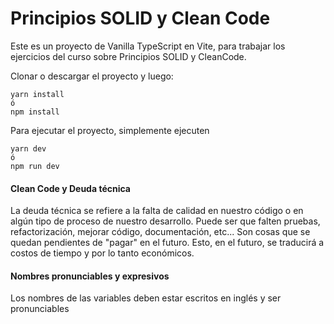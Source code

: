 # Principios SOLID y Clean Code

Este es un proyecto de Vanilla TypeScript en Vite, para trabajar los ejercicios del curso sobre Principios SOLID y CleanCode.

Clonar o descargar el proyecto y luego:

```
yarn install
ó
npm install
```

Para ejecutar el proyecto, simplemente ejecuten
```
yarn dev
ó
npm run dev
```

#### Clean Code y Deuda técnica
La deuda técnica se refiere a la falta de calidad en nuestro código o en algún tipo de proceso de nuestro desarrollo. Puede ser que falten pruebas, refactorización, mejorar código, documentación, etc... Son cosas que se quedan pendientes de "pagar" en el futuro. Esto, en el futuro, se traducirá a costos de tiempo y por lo tanto económicos.

#### Nombres pronunciables y expresivos
Los nombres de las variables deben estar escritos en inglés y ser pronunciables
